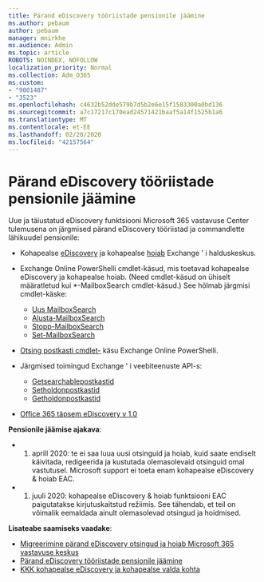 ```yaml
---
title: Pärand eDiscovery tööriistade pensionile jäämine
ms.author: pebaum
author: pebaum
manager: mnirkhe
ms.audience: Admin
ms.topic: article
ROBOTS: NOINDEX, NOFOLLOW
localization_priority: Normal
ms.collection: Adm_O365
ms.custom:
- "9001487"
- "3523"
ms.openlocfilehash: c4632b52dde579b7d5b2e6e15f1583300a0bd136
ms.sourcegitcommit: a7c17217c170ead24571421baaf5a14f1525b1a6
ms.translationtype: MT
ms.contentlocale: et-EE
ms.lasthandoff: 02/20/2020
ms.locfileid: "42157564"
---
```

# <a name="retirement-of-legacy-ediscovery-tools"></a>Pärand eDiscovery tööriistade pensionile jäämine

Uue ja täiustatud eDiscovery funktsiooni Microsoft 365 vastavuse Center tulemusena on järgmised pärand eDiscovery tööriistad ja commandlette lähikuudel pensionile:

- Kohapealse [eDiscovery](https://docs.microsoft.com/exchange/security-and-compliance/in-place-ediscovery/in-place-ediscovery) ja kohapealse [hoiab](https://docs.microsoft.com/exchange/security-and-compliance/create-or-remove-in-place-holds) Exchange ' i halduskeskus.

- Exchange Online PowerShelli cmdlet-käsud, mis toetavad kohapealse eDiscovery ja kohapealse hoiab. (Need cmdlet-käsud on ühiselt määratletud kui *-MailboxSearch cmdlet-käsud.) See hõlmab järgmisi cmdlet-käske:

    - [Uus MailboxSearch](https://docs.microsoft.com/powershell/module/exchange/policy-and-compliance-content-search/new-mailboxsearch)
    - [Alusta-MailboxSearch](https://docs.microsoft.com/powershell/module/exchange/policy-and-compliance-content-search/start-mailboxsearch)
    - [Stopp-MailboxSearch](https://docs.microsoft.com/powershell/module/exchange/policy-and-compliance-content-search/stop-mailboxsearch)
    - [Set-MailboxSearch](https://docs.microsoft.com/powershell/module/exchange/policy-and-compliance-content-search/set-mailboxsearch)

- [Otsing postkasti cmdlet-](https://docs.microsoft.com/powershell/module/exchange/mailboxes/search-mailbox?view=exchange-ps) käsu Exchange Online PowerShelli.
- Järgmised toimingud Exchange ' i veebiteenuste API-s:
    - [Getsearchablepostkastid](https://docs.microsoft.com/exchange/client-developer/web-service-reference/getsearchablemailboxes-operation)
    - [Setholdonpostkastid](https://docs.microsoft.com/exchange/client-developer/web-service-reference/setholdonmailboxes-operation)
    - [Getholdonpostkastid](https://docs.microsoft.com/exchange/client-developer/web-service-reference/getholdonmailboxes-operation)

- [Office 365 täpsem eDiscovery v 1.0](https://docs.microsoft.com/en-us/microsoft-365/compliance/office-365-advanced-ediscovery)

**Pensionile jäämise ajakava**:
- 1. aprill 2020: te ei saa luua uusi otsinguid ja hoiab, kuid saate endiselt käivitada, redigeerida ja kustutada olemasolevaid otsinguid omal vastutusel. Microsoft support ei toeta enam kohapealse eDiscovery & hoiab EAC.

- 1. juuli 2020: kohapealse eDiscovery & hoiab funktsiooni EAC paigutatakse kirjutuskaitstud režiimis. See tähendab, et teil on võimalik eemaldada ainult olemasolevad otsingud ja hoidmised.

**Lisateabe saamiseks vaadake**:

 - [Migreerimine pärand eDiscovery otsingud ja hoiab Microsoft 365 vastavuse keskus](https://docs.microsoft.com/en-us/microsoft-365/compliance/migrate-legacy-ediscovery-searches-and-holds)
 - [Pärand eDiscovery tööriistade pensionile jäämine](https://docs.microsoft.com/en-us/microsoft-365/compliance/legacy-ediscovery-retirement)
 - [KKK kohapealse eDiscovery ja kohapealse valda kohta](https://docs.microsoft.com/en-us/microsoft-365/compliance/legacy-ediscovery-retirement#faqs-about-in-place-ediscovery-and-in-place-holds)



